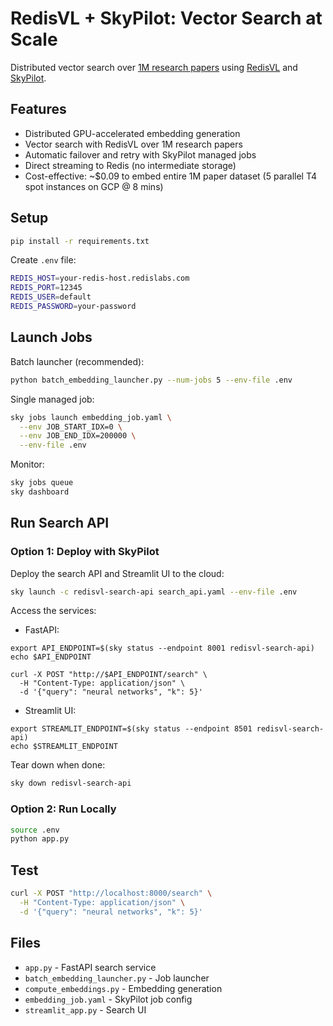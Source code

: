 # RedisVL + SkyPilot: Vector Search at Scale

Distributed vector search over [1M research papers](https://www.kaggle.com/datasets/nechbamohammed/research-papers-dataset) using [RedisVL](https://docs.redisvl.com/en/latest/) and [SkyPilot](https://skypilot.readthedocs.io/en/latest/).

## Features

- Distributed GPU-accelerated embedding generation
- Vector search with RedisVL over 1M research papers
- Automatic failover and retry with SkyPilot managed jobs
- Direct streaming to Redis (no intermediate storage)
- Cost-effective: ~$0.09 to embed entire 1M paper dataset (5 parallel T4 spot instances on GCP @ 8 mins)

## Setup

```bash
pip install -r requirements.txt
```

Create `.env` file:
```bash
REDIS_HOST=your-redis-host.redislabs.com
REDIS_PORT=12345
REDIS_USER=default
REDIS_PASSWORD=your-password
```

## Launch Jobs

Batch launcher (recommended):
```bash
python batch_embedding_launcher.py --num-jobs 5 --env-file .env
```

Single managed job:
```bash
sky jobs launch embedding_job.yaml \
  --env JOB_START_IDX=0 \
  --env JOB_END_IDX=200000 \
  --env-file .env 
```

Monitor:
```bash
sky jobs queue
sky dashboard
```

## Run Search API

### Option 1: Deploy with SkyPilot

Deploy the search API and Streamlit UI to the cloud:

```bash
sky launch -c redisvl-search-api search_api.yaml --env-file .env
```

Access the services:

- FastAPI: 
```
export API_ENDPOINT=$(sky status --endpoint 8001 redisvl-search-api)
echo $API_ENDPOINT

curl -X POST "http://$API_ENDPOINT/search" \
  -H "Content-Type: application/json" \
  -d '{"query": "neural networks", "k": 5}'
```
- Streamlit UI:
```
export STREAMLIT_ENDPOINT=$(sky status --endpoint 8501 redisvl-search-api)
echo $STREAMLIT_ENDPOINT
```


Tear down when done:
```bash
sky down redisvl-search-api
```

### Option 2: Run Locally

```bash
source .env
python app.py
```

## Test

```bash
curl -X POST "http://localhost:8000/search" \
  -H "Content-Type: application/json" \
  -d '{"query": "neural networks", "k": 5}'
```

## Files

- `app.py` - FastAPI search service
- `batch_embedding_launcher.py` - Job launcher
- `compute_embeddings.py` - Embedding generation
- `embedding_job.yaml` - SkyPilot job config
- `streamlit_app.py` - Search UI